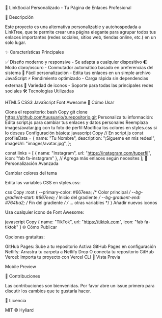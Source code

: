 🌟 LinkSocial Personalizado - Tu Página de Enlaces Profesional


📝 Descripción

Este proyecto es una alternativa personalizable y autohospedada a LinkTree, que te permite crear una página elegante para agrupar todos tus enlaces importantes (redes sociales, sitios web, tiendas online, etc.) en un solo lugar.

✨ Características Principales

✅ Diseño moderno y responsive - Se adapta a cualquier dispositivo
🌓 Modo claro/oscuro - Conmutador automático basado en preferencias del sistema
🔗 Fácil personalización - Edita tus enlaces en un simple archivo JavaScript
⚡ Rendimiento optimizado - Carga rápida sin dependencias externas
🎨 Variedad de iconos - Soporte para todas las principales redes sociales
🛠️ Tecnologías Utilizadas

HTML5
CSS3
JavaScript
Font Awesome
🚀 Cómo Usar

Clona el repositorio:
bash
Copy
git clone https://github.com/tuusuario/turepositorio.git
Personaliza tu información:
Edita script.js para cambiar tus enlaces y datos personales
Reemplaza images/avatar.jpg con tu foto de perfil
Modifica los colores en styles.css si lo deseas
Configuración básica:
javascript
Copy
// En script.js
const profileData = {
    name: "Tu Nombre",
    description: "¡Sígueme en mis redes!",
    imageUrl: "images/avatar.jpg",
};

const links = [
    { name: "Instagram", url: "https://instagram.com/tuperfil", icon: "fab fa-instagram" },
    // Agrega más enlaces según necesites
];
🎨 Personalización Avanzada

Cambiar colores del tema

Edita las variables CSS en styles.css:

css
Copy
:root {
    --primary-color: #667eea; /* Color principal */
    --bg-gradient-start: #667eea; /* Inicio del gradiente */
    --bg-gradient-end: #764ba2; /* Fin del gradiente */
    /* ... otras variables */
}
Añadir nuevos iconos

Usa cualquier icono de Font Awesome:

javascript
Copy
{ name: "TikTok", url: "https://tiktok.com", icon: "fab fa-tiktok" }
🌐 Cómo Publicar

Opciones gratuitas:

GitHub Pages:
Sube a tu repositorio
Activa GitHub Pages en configuración
Netlify:
Arrastra tu carpeta a Netlify Drop
O conecta tu repositorio GitHub
Vercel:
Importa tu proyecto con Vercel CLI
📱 Vista Previa

Mobile Preview 

🤝 Contribuciones

Las contribuciones son bienvenidas. Por favor abre un issue primero para discutir los cambios que te gustaría hacer.

📄 Licencia

MIT © Hyliard

